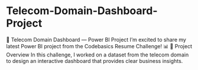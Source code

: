 # Telecom-Domain-Dashboard-Project
🚀 Telecom Domain Dashboard — Power BI Project  I’m excited to share my latest Power BI project from the Codebasics Resume Challenge! 📊  📌 Project Overview In this challenge, I worked on a dataset from the telecom domain to design an interactive dashboard that provides clear business insights. 
